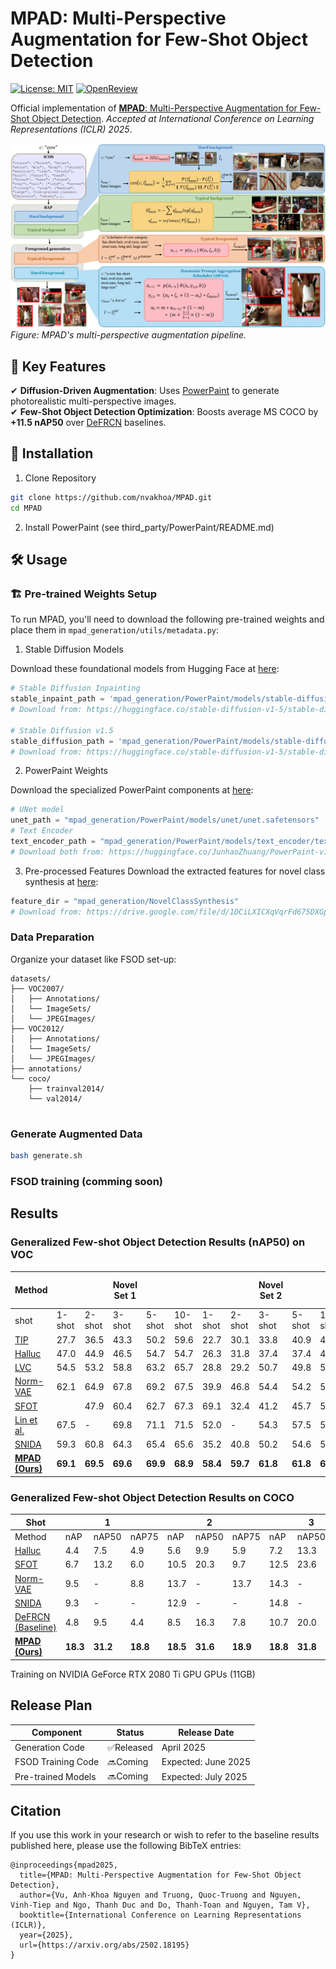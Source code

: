 # MPAD: Multi-Perspective Augmentation for Few-Shot Object Detection

[![License: MIT](https://img.shields.io/badge/License-MIT-yellow.svg)](https://opensource.org/licenses/MIT)
[![OpenReview](https://img.shields.io/badge/OpenReview-Paper-9cf)](https://openreview.net/forum?id=qG0WCAhZE0)
<!-- [![Python 3.8+](https://img.shields.io/badge/python-3.8+-blue.svg)](https://www.python.org/downloads/) -->

Official implementation of [**MPAD**: Multi-Perspective Augmentation for Few-Shot Object Detection](https://openreview.net/forum?id=qG0WCAhZE0). *Accepted at International Conference on Learning Representations (ICLR) 2025*.

![MPAD Framework Overview](overview.png)  
*Figure: MPAD's multi-perspective augmentation pipeline.*

<!-- ## Table of Contents
- [Key Features](#-key-features)
- [Installation](#-installation)
- [Usage](#-usage)
- [Results](#-results)
- [Release Plan](#-release-plan)
- [Citation](#-citation)
- [Contributing](#-contributing)
- [License](#-license)
 -->
## 📌 Key Features
✔ **Diffusion-Driven Augmentation**: Uses [PowerPaint](https://github.com/open-mmlab/PowerPaint) to generate photorealistic multi-perspective images.  
✔ **Few-Shot Object Detection Optimization**: Boosts average MS COCO by **+11.5 nAP50** over [DeFRCN](https://github.com/er-muyue/DeFRCN) baselines.  

## 🚀 Installation

<!-- ### Prerequisites
- NVIDIA GPU with CUDA 11.3+
- Python 3.8+
 -->
 
1. Clone Repository
```bash
git clone https://github.com/nvakhoa/MPAD.git
cd MPAD
```

2. Install PowerPaint (see third_party/PowerPaint/README.md)


## 🛠️ Usage

### 🏗️ Pre-trained Weights Setup

To run MPAD, you'll need to download the following pre-trained weights and place them in `mpad_generation/utils/metadata.py`:

1. Stable Diffusion Models

Download these foundational models from Hugging Face at [here](https://huggingface.co/stable-diffusion-v1-5):
```python
# Stable Diffusion Inpainting
stable_inpaint_path = 'mpad_generation/PowerPaint/models/stable-diffusion-inpainting'
# Download from: https://huggingface.co/stable-diffusion-v1-5/stable-diffusion-inpainting

# Stable Diffusion v1.5
stable_diffusion_path = 'mpad_generation/PowerPaint/models/stable-diffusion-v1-5'
# Download from: https://huggingface.co/stable-diffusion-v1-5/stable-diffusion-v1-5
```
2. PowerPaint Weights

Download the specialized PowerPaint components at [here](https://huggingface.co/JunhaoZhuang/PowerPaint-v1/tree/main):
```python
# UNet model
unet_path = "mpad_generation/PowerPaint/models/unet/unet.safetensors"
# Text Encoder
text_encoder_path = "mpad_generation/PowerPaint/models/text_encoder/text_encoder.safetensors"
# Download both from: https://huggingface.co/JunhaoZhuang/PowerPaint-v1/tree/main
```
3. Pre-processed Features
Download the extracted features for novel class synthesis at [here](https://drive.google.com/file/d/1DCiLXICXqVqrFd675DXGpC-jib2O2Pa7/view?usp=sharing):
```python
feature_dir = "mpad_generation/NovelClassSynthesis"
# Download from: https://drive.google.com/file/d/1DCiLXICXqVqrFd675DXGpC-jib2O2Pa7/view?usp=sharing
```

### Data Preparation

Organize your dataset like FSOD set-up:

```
datasets/
├── VOC2007/
│   ├── Annotations/
│   └── ImageSets/
│   └── JPEGImages/
├── VOC2012/
│   ├── Annotations/
│   └── ImageSets/
│   └── JPEGImages/
├── annotations/
└── coco/
    ├── trainval2014/
    └── val2014/
    
```
### Generate Augmented Data
```bash
bash generate.sh
```
### FSOD training (comming soon)

## Results
### Generalized Few-shot Object Detection Results (nAP50) on VOC


 Method                          | |       |   Novel Set 1     |       |       | |       |    Novel Set 2   |       |       | |       |     Novel Set 3 (nAP50)   |       |       | Mean |
|---------------------------------|-------|-------|-------|-------|-------|-------|-------|-------|-------|-------|-------|-------|-------|-------|-------|------|
|shot| 1-shot | 2-shot | 3-shot | 5-shot | 10-shot | 1-shot | 2-shot | 3-shot | 5-shot | 10-shot | 1-shot | 2-shot | 3-shot | 5-shot | 10-shot |      |
| [TIP](https://openaccess.thecvf.com/content/CVPR2021/papers/Li_Transformation_Invariant_Few-Shot_Object_Detection_CVPR_2021_paper.pdf)                             | 27.7 | 36.5 | 43.3 | 50.2 | 59.6 | 22.7 | 30.1 | 33.8 | 40.9 | 46.9 | 21.7 | 30.6 | 38.1 | 44.5 | 50.9 | 38.5 |
| [Halluc](https://openaccess.thecvf.com/content/CVPR2021/papers/Zhang_Hallucination_Improves_Few-Shot_Object_Detection_CVPR_2021_paper.pdf) | 47.0 | 44.9 | 46.5 | 54.7 | 54.7 | 26.3 | 31.8 | 37.4 | 37.4 | 41.2 | 40.4 | 42.1 | 43.3 | 51.4 | 49.6 | 43.2 |
| [LVC](https://openaccess.thecvf.com/content/CVPR2022/papers/Kaul_Label_Verify_Correct_A_Simple_Few_Shot_Object_Detection_Method_CVPR_2022_paper.pdf)| 54.5 | 53.2 | 58.8 | 63.2 | 65.7 | 28.8 | 29.2 | 50.7 | 49.8 | 50.6 | 48.4 | 52.7 | 55.9 | 59.6 | 59.6 | 53.3 |
|[Norm-VAE](https://openaccess.thecvf.com/content/CVPR2023/papers/Xu_Generating_Features_With_Increased_Crop-Related_Diversity_for_Few-Shot_Object_Detection_CVPR_2023_paper.pdf) | 62.1 | 64.9 | 67.8 | 69.2 | 67.5 | 39.9 | 46.8 | 54.4 | 54.2 | 53.6 | 58.2 | 60.3 | 61.0 | 64.0 | 65.5 | 59.3 |
| [SFOT](https://arxiv.org/pdf/2308.15005) || 47.9 | 60.4 | 62.7 | 67.3 | 69.1 | 32.4 | 41.2 | 45.7 | 50.2 | 54.0 | 43.5 | 54.1 | 56.9 | 60.6 | 62.5 | 53.9 |
| [Lin et al.](https://openaccess.thecvf.com/content/CVPR2023W/GCV/papers/Lin_Explore_the_Power_of_Synthetic_Data_on_Few-Shot_Object_Detection_CVPRW_2023_paper.pdf)                     | 67.5 | -    | 69.8 | 71.1 | 71.5 | 52.0 | -    | 54.3 | 57.5 | 57.4 | 55.9 | -    | 58.6 | 59.6 | 63.9 | 61.6 |
| [SNIDA](https://openaccess.thecvf.com/content/CVPR2024/papers/Wang_SNIDA_Unlocking_Few-Shot_Object_Detection_with_Non-linear_Semantic_Decoupling_Augmentation_CVPR_2024_paper.pdf)| 59.3 | 60.8 | 64.3 | 65.4 | 65.6 | 35.2 | 40.8 | 50.2 | 54.6 | 50.0 | 51.6 | 52.4 | 55.9 | 58.5 | 62.6 | 55.1 |
| [**MPAD (Ours)**](https://arxiv.org/abs/2502.18195)                  | **69.1** | **69.5** | **69.6** | **69.9** | **68.9** | **58.4** | **59.7** | **61.8** | **61.8** | **63.5** | **70.1** | **69.8** | **69.9**  | **70.4** |  **71.4** | **66.9** |
### Generalized Few-shot Object Detection Results on COCO


| Shot                          | | 1 | |   | 2 |  |   | 3 |  |  | 5 |  |
|---------------------------------|-----------|-------|-------|-----------|-------|-------|-----------|-------|-------|-----------|-------|-------|
| Method                          | nAP | nAP50 | nAP75 |  nAP | nAP50 | nAP75 |  nAP | nAP50 | nAP75 | nAP | nAP50 | nAP75 |
| [Halluc](https://openaccess.thecvf.com/content/CVPR2021/papers/Zhang_Hallucination_Improves_Few-Shot_Object_Detection_CVPR_2021_paper.pdf)     | 4.4       | 7.5   | 4.9   | 5.6       | 9.9   | 5.9   | 7.2       | 13.3  | 7.4   | -         | -     | -     |
| [SFOT](https://arxiv.org/pdf/2308.15005) | 6.7       | 13.2  | 6.0   | 10.5      | 20.3  | 9.7   | 12.5      | 23.6  | 11.8  | 14.9      | 27.8  | 14.2  |
| [Norm-VAE](https://openaccess.thecvf.com/content/CVPR2023/papers/Xu_Generating_Features_With_Increased_Crop-Related_Diversity_for_Few-Shot_Object_Detection_CVPR_2023_paper.pdf)     | 9.5       | -     | 8.8   | 13.7      | -     | 13.7  | 14.3      | -     | 14.4  | 15.9      | -     | 15.3  |
| [SNIDA](https://openaccess.thecvf.com/content/CVPR2024/papers/Wang_SNIDA_Unlocking_Few-Shot_Object_Detection_with_Non-linear_Semantic_Decoupling_Augmentation_CVPR_2024_paper.pdf)  | 9.3       | -     | -     | 12.9      | -     | -     | 14.8      | -     | -     | 16.1      | -     | -     |
| [DeFRCN (Baseline)](https://arxiv.org/abs/2108.09017)       | 4.8       | 9.5   | 4.4   | 8.5       | 16.3  | 7.8   | 10.7      | 20.0  | 10.3  | 13.5      | 24.7  | 13.0  |
| [**MPAD (Ours)**](https://arxiv.org/abs/2502.18195)                | **18.3**  | **31.2** | **18.8** | **18.5** | **31.6** | **18.9** | **18.8** | **31.8** | **19.1** | **18.9** | **32.4** | **19.3** |

Training on NVIDIA GeForce RTX 2080 Ti GPU GPUs (11GB)

## Release Plan

| Component         | Status     | Release Date |
|-------------------|------------|--------------|
| Generation Code   | ✅Released | April 2025     |
| FSOD Training Code| 🔜Coming   | Expected: June 2025    |
| Pre-trained Models| 🔜Coming   | Expected: July 2025   |

## Citation
If you use this work in your research or wish to refer to the baseline results published here, please use the following BibTeX entries:
```
@inproceedings{mpad2025,
  title={MPAD: Multi-Perspective Augmentation for Few-Shot Object Detection},
  author={Vu, Anh-Khoa Nguyen and Truong, Quoc-Truong and Nguyen, Vinh-Tiep and Ngo, Thanh Duc and Do, Thanh-Toan and Nguyen, Tam V},
  booktitle={International Conference on Learning Representations (ICLR)},
  year={2025},
  url={https://arxiv.org/abs/2502.18195}
}
```